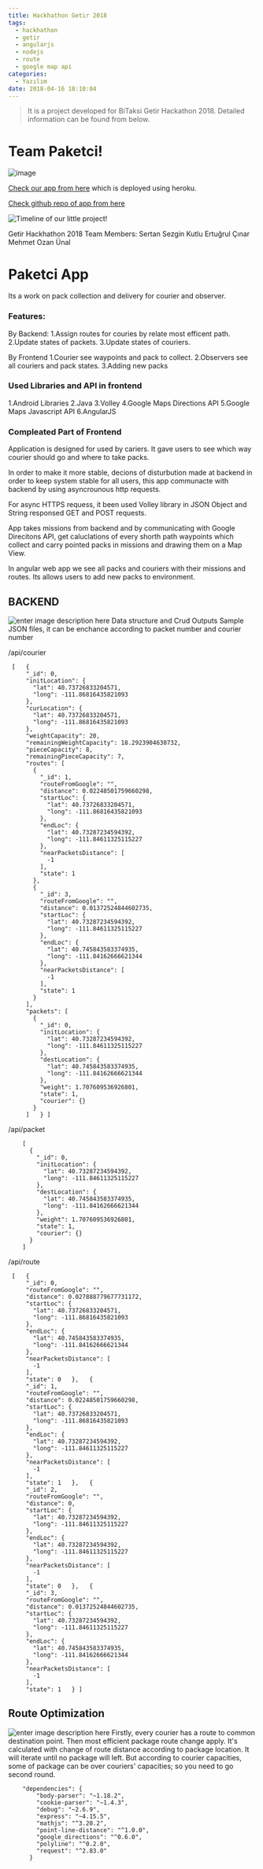 ```yaml
---
title: Hackhathon Getir 2018
tags:
  - hackhathon
  - getir
  - angularjs
  - nodejs
  - route
  - google map api
categories:
  - Yazılım
date: 2018-04-16 18:10:04
---
```


> It is a project developed for BiTaksi Getir Hackathon 2018. Detailed information can be found from below.

# Team Paketci!

![image](/images/1523149456799.jpg)

[Check our app from here](https://hackhathon-getir-2018.herokuapp.com/) which is deployed using heroku.

[Check github repo of app from here](https://github.com/mozanunal/paketci-backend)


![Timeline of our little project!](https://github.com/mozanunal/paketci-backend/blob/master/doc/images/timeLine.PNG?raw=true)

Getir Hackhathon 2018
Team Members: 
Sertan Sezgin Kutlu 
Ertuğrul Çınar
Mehmet Ozan Ünal

# Paketci App

Its a work on pack collection and delivery for courier and observer.

### Features:
By Backend:
1.Assign routes for couries by relate most efficent path.
2.Update states of packets.
3.Update states of couriers.

By Frontend
1.Courier see waypoints and pack to collect.
2.Observers see all couriers and pack states.
3.Adding new packs

### Used Libraries and API in frontend
1.Android Libraries
2.Java
3.Volley
4.Google Maps Directions API
5.Google Maps Javascript API
6.AngularJS

### Compleated Part of Frontend
Application is designed for used by cariers. It gave users to see which way courier should go and where to take packs.

In order to make it more stable, decions of disturbution made at backend in order to keep system stable for all users, this app communacte with backend by using asyncrounous http requests.

For async HTTPS requess, it been used Volley library in JSON Object and String responsed GET and POST requests.

App takes missions from backend and by communicating with Google Direcitons API, get caluclations of every shorth path waypoints which collect and carry pointed packs in missions and drawing them on a Map View.

In angular web app we see all packs and couriers with their missions and routes. Its allows users to add new packs to environment.

## BACKEND
![enter image description here](https://github.com/mozanunal/paketci-backend/blob/master/doc/images/backEndContainer.png?raw=true)
Data structure and Crud Outputs
Sample JSON files, it can be enchance according to packet number and courier number

/api/courier
```
 [   {
     "_id": 0,
     "initLocation": {
       "lat": 40.73726833204571,
       "long": -111.86816435821093
     },
     "curLocation": {
       "lat": 40.73726833204571,
       "long": -111.86816435821093
     },
     "weightCapacity": 20,
     "remainingWeightCapacity": 18.2923904630732,
     "pieceCapacity": 8,
     "remainingPieceCapacity": 7,
     "routes": [
       {
         "_id": 1,
         "routeFromGoogle": "",
         "distance": 0.02248501759660298,
         "startLoc": {
           "lat": 40.73726833204571,
           "long": -111.86816435821093
         },
         "endLoc": {
           "lat": 40.73287234594392,
           "long": -111.84611325115227
         },
         "nearPacketsDistance": [
           -1
         ],
         "state": 1
       },
       {
         "_id": 3,
         "routeFromGoogle": "",
         "distance": 0.01372524844602735,
         "startLoc": {
           "lat": 40.73287234594392,
           "long": -111.84611325115227
         },
         "endLoc": {
           "lat": 40.745843583374935,
           "long": -111.84162666621344
         },
         "nearPacketsDistance": [
           -1
         ],
         "state": 1
       }
     ],
     "packets": [
       {
         "_id": 0,
         "initLocation": {
           "lat": 40.73287234594392,
           "long": -111.84611325115227
         },
         "destLocation": {
           "lat": 40.745843583374935,
           "long": -111.84162666621344
         },
         "weight": 1.707609536926801,
         "state": 1,
         "courier": {}
       }
     ]   } ]
```

/api/packet
```
    [
      {
        "_id": 0,
        "initLocation": {
          "lat": 40.73287234594392,
          "long": -111.84611325115227
        },
        "destLocation": {
          "lat": 40.745843583374935,
          "long": -111.84162666621344
        },
        "weight": 1.707609536926801,
        "state": 1,
        "courier": {}
      }
    ]
```


/api/route
```
 [   {
     "_id": 0,
     "routeFromGoogle": "",
     "distance": 0.027888779677731172,
     "startLoc": {
       "lat": 40.73726833204571,
       "long": -111.86816435821093
     },
     "endLoc": {
       "lat": 40.745843583374935,
       "long": -111.84162666621344
     },
     "nearPacketsDistance": [
       -1
     ],
     "state": 0   },   {
     "_id": 1,
     "routeFromGoogle": "",
     "distance": 0.02248501759660298,
     "startLoc": {
       "lat": 40.73726833204571,
       "long": -111.86816435821093
     },
     "endLoc": {
       "lat": 40.73287234594392,
       "long": -111.84611325115227
     },
     "nearPacketsDistance": [
       -1
     ],
     "state": 1   },   {
     "_id": 2,
     "routeFromGoogle": "",
     "distance": 0,
     "startLoc": {
       "lat": 40.73287234594392,
       "long": -111.84611325115227
     },
     "endLoc": {
       "lat": 40.73287234594392,
       "long": -111.84611325115227
     },
     "nearPacketsDistance": [
       -1
     ],
     "state": 0   },   {
     "_id": 3,
     "routeFromGoogle": "",
     "distance": 0.01372524844602735,
     "startLoc": {
       "lat": 40.73287234594392,
       "long": -111.84611325115227
     },
     "endLoc": {
       "lat": 40.745843583374935,
       "long": -111.84162666621344
     },
     "nearPacketsDistance": [
       -1
     ],
     "state": 1   } ]
```
## Route Optimization
![enter image description here](https://github.com/mozanunal/paketci-backend/blob/master/doc/images/routeOptimizeAlgrotihmVisualize.gif?raw=true)
Firstly, every courier has a route to common destination point. Then most efficient package route change apply. It's calculated with change of route distance according to package location. It will iterate until no package will left. But according to courier capacities, some of package can be over couriers' capacities; so you need to go second round.


```
    "dependencies": {
        "body-parser": "~1.18.2",
        "cookie-parser": "~1.4.3",
        "debug": "~2.6.9",
        "express": "~4.15.5",
        "mathjs": "^3.20.2",
        "point-line-distance": "^1.0.0",
        "google_directions": "^0.6.0",
        "polyline": "^0.2.0",
        "request": "^2.83.0"
      }
```
